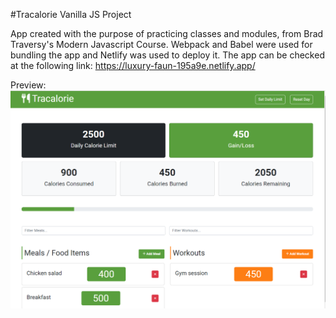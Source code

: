 #Tracalorie Vanilla JS Project

App created with the purpose of practicing classes and modules, from Brad Traversy's Modern Javascript Course.
Webpack and Babel were used for bundling the app and Netlify was used to deploy it. The app can be checked at the following link:
https://luxury-faun-195a9e.netlify.app/

Preview:
<img src="screenshot.png" width="550">